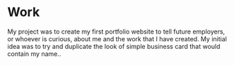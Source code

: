 # Work

My project was to create my first portfolio website to tell future employers, or whoever is curious, about me and the work that I have created. 
My initial idea was to try and duplicate the look of simple business card that would contain my name.. 
